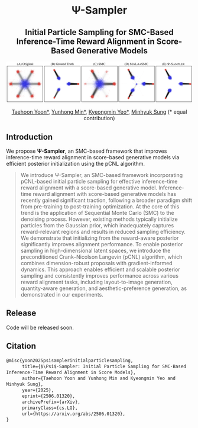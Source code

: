 <h1 align="center">Ψ-Sampler</h1>
<div align="center">
  
## Initial Particle Sampling for SMC-Based Inference-Time Reward Alignment in Score-Based Generative Models

</div>

![teaser](assets/teaser.png)

<!-- Authors -->
<p align="center">
  <a href="https://github.com/taehoon-yoon">Taehoon Yoon*</a>,
  <a href="https://cactus-save-5ac.notion.site/4020147bcaef4257888b08b0a4ef238d">Yunhong Min*</a>,
  <a href="https://32v.github.io/">Kyeongmin Yeo*</a>,
  <a href="https://mhsung.github.io">Minhyuk Sung</a>
  (* equal contribution)
</p>

## Introduction
We propose **Ψ-Sampler**, an SMC-based framework that improves inference-time reward alignment in score-based generative models via efficient posterior initialization using the pCNL algorithm.

[//]: # (### Abstract)
> We introduce Ψ-Sampler, an SMC-based framework incorporating pCNL-based initial particle sampling for effective inference-time reward alignment with a score-based generative model. Inference-time reward alignment with score-based generative models has recently gained significant traction, following a broader paradigm shift from pre-training to post-training optimization. At the core of this trend is the application of Sequential Monte Carlo (SMC) to the denoising process. However, existing methods typically initialize particles from the Gaussian prior, which inadequately captures reward-relevant regions and results in reduced sampling efficiency. We demonstrate that initializing from the reward-aware posterior significantly improves alignment performance. To enable posterior sampling in high-dimensional latent spaces, we introduce the preconditioned Crank–Nicolson Langevin (pCNL) algorithm, which combines dimension-robust proposals with gradient-informed dynamics. This approach enables efficient and scalable posterior sampling and consistently improves performance across various reward alignment tasks, including layout-to-image generation, quantity-aware generation, and aesthetic-preference generation, as demonstrated in our experiments.

## Release
Code will be released soon.

##  Citation
```
@misc{yoon2025psisamplerinitialparticlesampling,
      title={$\Psi$-Sampler: Initial Particle Sampling for SMC-Based Inference-Time Reward Alignment in Score Models}, 
      author={Taehoon Yoon and Yunhong Min and Kyeongmin Yeo and Minhyuk Sung},
      year={2025},
      eprint={2506.01320},
      archivePrefix={arXiv},
      primaryClass={cs.LG},
      url={https://arxiv.org/abs/2506.01320}, 
}
```

